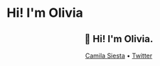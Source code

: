# Hi! I'm Olivia
<h2 align="center">👋 Hi! I'm Olivia.</h2>
<p align="center">
  <a href="https://youtube/camilasiesta">Camila Siesta</a> •
  <a href="https://twitter.com/theanega">Twitter</a>
</p>